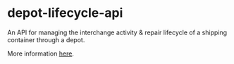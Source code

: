 # depot-lifecycle-api
An API for managing the interchange activity &amp; repair lifecycle of a shipping container through a depot.

More information [here](https://tritoninternationallimited.github.io/depot-lifecycle-api/).
